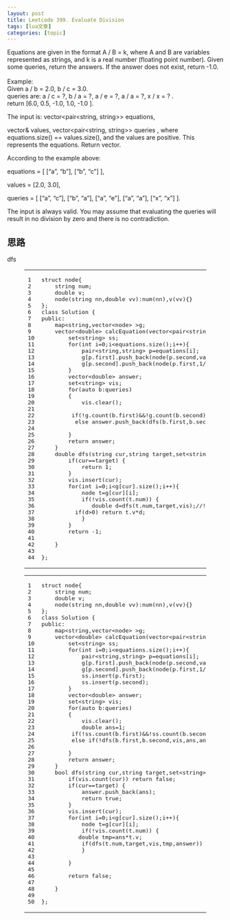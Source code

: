 ```yaml
---
layout: post
title: Leetcode 399. Evaluate Division 
tags: [lua文章]
categories: [topic]
---
```

<p>Equations are given in the format A / B = k, where A and B are variables represented as strings, and k is a real number (floating point number). Given some queries, return the answers. If the answer does not exist, return -1.0.<br/><br/>Example:<br/>Given a / b = 2.0, b / c = 3.0.<br/>queries are: a / c = ?, b / a = ?, a / e = ?, a / a = ?, x / x = ? .<br/>return [6.0, 0.5, -1.0, 1.0, -1.0 ].</p>
<p>The input is: vector&lt;pair&lt;string, string&gt;&gt; equations, </p>
<p>vector<double>&amp; values, vector&lt;pair&lt;string, string&gt;&gt; queries , where equations.size() == values.size(), and the values are positive. This represents the equations. Return vector<double>.</double></double></p>
<p>According to the example above:</p>
<p>equations = [ [“a”, “b”], [“b”, “c”] ],</p>
<p>values = [2.0, 3.0],</p>
<p>queries = [ [“a”, “c”], [“b”, “a”], [“a”, “e”], [“a”, “a”], [“x”, “x”] ]. </p>
<p>The input is always valid. You may assume that evaluating the queries will result in no division by zero and there is no contradiction.</p>
<h2 id="思路"><a href="#思路" class="headerlink" title="思路"></a>思路</h2><p>dfs<br/></p><figure class="highlight plain"><table><tbody><tr><td class="gutter"><pre><span class="line">1</span><br/><span class="line">2</span><br/><span class="line">3</span><br/><span class="line">4</span><br/><span class="line">5</span><br/><span class="line">6</span><br/><span class="line">7</span><br/><span class="line">8</span><br/><span class="line">9</span><br/><span class="line">10</span><br/><span class="line">11</span><br/><span class="line">12</span><br/><span class="line">13</span><br/><span class="line">14</span><br/><span class="line">15</span><br/><span class="line">16</span><br/><span class="line">17</span><br/><span class="line">18</span><br/><span class="line">19</span><br/><span class="line">20</span><br/><span class="line">21</span><br/><span class="line">22</span><br/><span class="line">23</span><br/><span class="line">24</span><br/><span class="line">25</span><br/><span class="line">26</span><br/><span class="line">27</span><br/><span class="line">28</span><br/><span class="line">29</span><br/><span class="line">30</span><br/><span class="line">31</span><br/><span class="line">32</span><br/><span class="line">33</span><br/><span class="line">34</span><br/><span class="line">35</span><br/><span class="line">36</span><br/><span class="line">37</span><br/><span class="line">38</span><br/><span class="line">39</span><br/><span class="line">40</span><br/><span class="line">41</span><br/><span class="line">42</span><br/><span class="line">43</span><br/><span class="line">44</span><br/></pre></td><td class="code"><pre><span class="line">struct node{</span><br/><span class="line">    string num;</span><br/><span class="line">    double v;</span><br/><span class="line">    node(string nn,double vv):num(nn),v(vv){}</span><br/><span class="line">};</span><br/><span class="line">class Solution {</span><br/><span class="line">public:</span><br/><span class="line">    map&lt;string,vector&lt;node&gt; &gt;g;</span><br/><span class="line">    vector&lt;double&gt; calcEquation(vector&lt;pair&lt;string, string&gt;&gt; equations, vector&lt;double&gt;&amp; values, vector&lt;pair&lt;string, string&gt;&gt; queries) {</span><br/><span class="line">        set&lt;string&gt; ss;</span><br/><span class="line">        for(int i=0;i&lt;equations.size();i++){</span><br/><span class="line">            pair&lt;string,string&gt; p=equations[i];</span><br/><span class="line">            g[p.first].push_back(node(p.second,values[i]));</span><br/><span class="line">            g[p.second].push_back(node(p.first,1/values[i]));           </span><br/><span class="line">        }</span><br/><span class="line">        vector&lt;double&gt; answer;</span><br/><span class="line">        set&lt;string&gt; vis;</span><br/><span class="line">        for(auto b:queries)</span><br/><span class="line">        {</span><br/><span class="line">            vis.clear();</span><br/><span class="line">            </span><br/><span class="line">         if(!g.count(b.first)&amp;&amp;!g.count(b.second)) answer.push_back(-1);</span><br/><span class="line">          else answer.push_back(dfs(b.first,b.second,vis));</span><br/><span class="line">            </span><br/><span class="line">        }</span><br/><span class="line">        return answer;</span><br/><span class="line">    }</span><br/><span class="line">    double dfs(string cur,string target,set&lt;string&gt; &amp;vis){</span><br/><span class="line">        if(cur==target) {</span><br/><span class="line">            return 1;</span><br/><span class="line">        }</span><br/><span class="line">        vis.insert(cur);</span><br/><span class="line">        for(int i=0;i&lt;g[cur].size();i++){</span><br/><span class="line">            node t=g[cur][i];</span><br/><span class="line">            if(!vis.count(t.num)) {</span><br/><span class="line">               double d=dfs(t.num,target,vis);//!!</span><br/><span class="line">          if(d&gt;0) return t.v*d;</span><br/><span class="line">            }</span><br/><span class="line">        }</span><br/><span class="line">        return -1;</span><br/><span class="line">       </span><br/><span class="line">    }</span><br/><span class="line">    </span><br/><span class="line">};</span><br/></pre></td></tr></tbody></table></figure><p></p>
<figure class="highlight plain"><table><tbody><tr><td class="gutter"><pre><span class="line">1</span><br/><span class="line">2</span><br/><span class="line">3</span><br/><span class="line">4</span><br/><span class="line">5</span><br/><span class="line">6</span><br/><span class="line">7</span><br/><span class="line">8</span><br/><span class="line">9</span><br/><span class="line">10</span><br/><span class="line">11</span><br/><span class="line">12</span><br/><span class="line">13</span><br/><span class="line">14</span><br/><span class="line">15</span><br/><span class="line">16</span><br/><span class="line">17</span><br/><span class="line">18</span><br/><span class="line">19</span><br/><span class="line">20</span><br/><span class="line">21</span><br/><span class="line">22</span><br/><span class="line">23</span><br/><span class="line">24</span><br/><span class="line">25</span><br/><span class="line">26</span><br/><span class="line">27</span><br/><span class="line">28</span><br/><span class="line">29</span><br/><span class="line">30</span><br/><span class="line">31</span><br/><span class="line">32</span><br/><span class="line">33</span><br/><span class="line">34</span><br/><span class="line">35</span><br/><span class="line">36</span><br/><span class="line">37</span><br/><span class="line">38</span><br/><span class="line">39</span><br/><span class="line">40</span><br/><span class="line">41</span><br/><span class="line">42</span><br/><span class="line">43</span><br/><span class="line">44</span><br/><span class="line">45</span><br/><span class="line">46</span><br/><span class="line">47</span><br/><span class="line">48</span><br/><span class="line">49</span><br/><span class="line">50</span><br/></pre></td><td class="code"><pre><span class="line">struct node{</span><br/><span class="line">    string num;</span><br/><span class="line">    double v;</span><br/><span class="line">    node(string nn,double vv):num(nn),v(vv){}</span><br/><span class="line">};</span><br/><span class="line">class Solution {</span><br/><span class="line">public:</span><br/><span class="line">    map&lt;string,vector&lt;node&gt; &gt;g;</span><br/><span class="line">    vector&lt;double&gt; calcEquation(vector&lt;pair&lt;string, string&gt;&gt; equations, vector&lt;double&gt;&amp; values, vector&lt;pair&lt;string, string&gt;&gt; queries) {</span><br/><span class="line">        set&lt;string&gt; ss;</span><br/><span class="line">        for(int i=0;i&lt;equations.size();i++){</span><br/><span class="line">            pair&lt;string,string&gt; p=equations[i];</span><br/><span class="line">            g[p.first].push_back(node(p.second,values[i]));</span><br/><span class="line">            g[p.second].push_back(node(p.first,1/values[i]));</span><br/><span class="line">            ss.insert(p.first);</span><br/><span class="line">            ss.insert(p.second);            </span><br/><span class="line">        }</span><br/><span class="line">        vector&lt;double&gt; answer;</span><br/><span class="line">        set&lt;string&gt; vis;</span><br/><span class="line">        for(auto b:queries)</span><br/><span class="line">        {</span><br/><span class="line">            vis.clear();</span><br/><span class="line">            double ans=1;</span><br/><span class="line">         if(!ss.count(b.first)&amp;&amp;!ss.count(b.second)) answer.push_back(-1);</span><br/><span class="line">         else if(!dfs(b.first,b.second,vis,ans,answer)) answer.push_back(-1);</span><br/><span class="line">            </span><br/><span class="line">        }</span><br/><span class="line">        return answer;</span><br/><span class="line">    }</span><br/><span class="line">    bool dfs(string cur,string target,set&lt;string&gt; &amp;vis,double &amp;ans,vector&lt;double&gt; &amp;answer){</span><br/><span class="line">        if(vis.count(cur)) return false;</span><br/><span class="line">        if(cur==target) {</span><br/><span class="line">            answer.push_back(ans);</span><br/><span class="line">            return true;</span><br/><span class="line">        }</span><br/><span class="line">        vis.insert(cur);</span><br/><span class="line">        for(int i=0;i&lt;g[cur].size();i++){</span><br/><span class="line">            node t=g[cur][i];</span><br/><span class="line">            if(!vis.count(t.num)) {</span><br/><span class="line">           double tmp=ans*t.v;                </span><br/><span class="line">            if(dfs(t.num,target,vis,tmp,answer)) return true;</span><br/><span class="line">            }</span><br/><span class="line">            </span><br/><span class="line">        }</span><br/><span class="line">        </span><br/><span class="line">        return false;</span><br/><span class="line">       </span><br/><span class="line">    }</span><br/><span class="line">    </span><br/><span class="line">};</span><br/></pre></td></tr></tbody></table></figure>